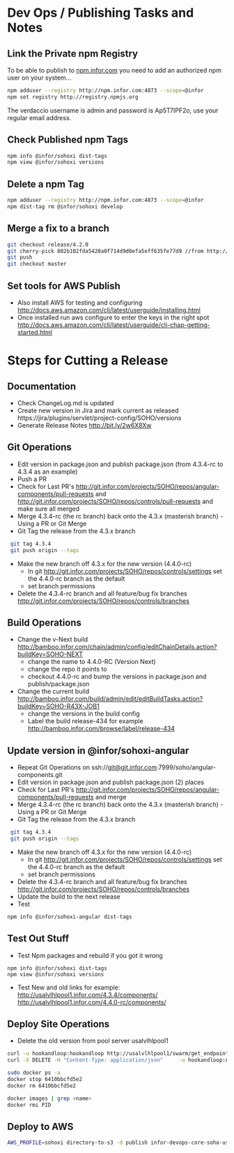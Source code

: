 # Dev Ops / Publishing Tasks and Notes

## Link the Private npm Registry
To be able to publish to [npm.infor.com](http://npm.infor.com:4873) you need to add an authorized npm user on your system...

```bash
npm adduser --registry http://npm.infor.com:4873 --scope=@infor
npm set registry http://registry.npmjs.org
```

The verdaccio username is admin and password is Ap5T7IPF2o, use your regular email address.


## Check Published npm Tags

```bash
npm info @infor/sohoxi dist-tags
npm view @infor/sohoxi versions
```

## Delete a npm Tag

```bash
npm adduser --registry http://npm.infor.com:4873 --scope=@infor
npm dist-tag rm @infor/sohoxi develop
```

## Merge a fix to a branch

```bash
git checkout release/4.2.0
git cherry-pick 802b102fda5420a0f714d9d0efa5eff635fe77d9 //from http://git.infor.com/projects/SOHO/repos/controls/commits
git push
git checkout master
```

## Set tools for AWS Publish

- Also install AWS for testing and configuring http://docs.aws.amazon.com/cli/latest/userguide/installing.html
- Once installed run aws configure to enter the keys in the right spot http://docs.aws.amazon.com/cli/latest/userguide/cli-chap-getting-started.html

# Steps for Cutting a Release

## Documentation
* Check ChangeLog.md is updated
* Create new version in Jira and mark current as released https://jira/plugins/servlet/project-config/SOHO/versions
* Generate Release Notes http://bit.ly/2w6X8Xw

## Git Operations
* Edit version in package.json and publish package.json (from 4.3.4-rc to 4.3.4 as an example)
* Push a PR
* Check for Last PR's http://git.infor.com/projects/SOHO/repos/angular-components/pull-requests and http://git.infor.com/projects/SOHO/repos/controls/pull-requests and make sure all merged
* Merge  4.3.4-rc (the rc branch) back onto the 4.3.x (masterish branch) - Using a PR or Git Merge
* Git Tag the release from the 4.3.x branch
```bash
 git tag 4.3.4
 git push origin --tags
```
* Make the new branch off 4.3.x for the new version (4.4.0-rc)
  * In git http://git.infor.com/projects/SOHO/repos/controls/settings set the 4.4.0-rc branch as the default
  * set branch permissions
* Delete the 4.3.4-rc branch and all feature/bug fix branches http://git.infor.com/projects/SOHO/repos/controls/branches

## Build Operations
* Change the v-Next build http://bamboo.infor.com/chain/admin/config/editChainDetails.action?buildKey=SOHO-NEXT
  * change the name to 4.4.0-RC (Version Next)
  * change the repo it points to
  * checkout 4.4.0-rc and bump the versions in package.json and publish/package.json
* Change the current build http://bamboo.infor.com/build/admin/edit/editBuildTasks.action?buildKey=SOHO-R43X-JOB1
  * change the versions in the build config
  * Label the build release-434 for example http://bamboo.infor.com/browse/label/release-434

## Update version in @infor/sohoxi-angular
* Repeat Git Operations on ssh://git@git.infor.com:7999/soho/angular-components.git
* Edit version in package.json and publish package.json (2) places
* Check for Last PR's http://git.infor.com/projects/SOHO/repos/angular-components/pull-requests and merge
* Merge  4.3.4-rc (the rc branch) back onto the 4.3.x (masterish branch) - Using a PR or Git Merge
* Git Tag the release from the 4.3.x branch
```bash
 git tag 4.3.4
 git push origin --tags
```
* Make the new branch off 4.3.x for the new version (4.4.0-rc)
  * In git http://git.infor.com/projects/SOHO/repos/controls/settings set the 4.4.0-rc branch as the default
  * set branch permissions
* Delete the 4.3.4-rc branch and all feature/bug fix branches http://git.infor.com/projects/SOHO/repos/controls/branches
* Update the build to the next release
* Test
```bash
npm info @infor/sohoxi-angular dist-tags
```

## Test Out Stuff
* Test Npm packages and rebuild if you got it wrong
```
npm info @infor/sohoxi dist-tags
npm view @infor/sohoxi versions
```
* Test New and old links for example:
http://usalvlhlpool1.infor.com/4.3.4/components/
http://usalvlhlpool1.infor.com/4.4.0-rc/components/

## Deploy Site Operations

* Delete the old version from pool server usalvlhlpool1
```bash
curl -u hookandloop:hookandloop http://usalvlhlpool1/swarm/get_endpoints
curl -X DELETE -H "Content-Type: application/json"     -u hookandloop:n98Y-uhPb-llGa-LdUl     http://usalvlhlpool1.infor.com/swarmproxy/rm_service     -d '{"name":"sohoxi-4-3-3-rc"}'

sudo docker ps -a
docker stop 6410bbcfd5e2
docker rm 6410bbcfd5e2

docker images | grep <name>
docker rmi PID
```

## Deploy to AWS

```bash
AWS_PROFILE=sohoxi directory-to-s3 -d publish infor-devops-core-soho-us-east-1/sohoxi/4.3.3 -v
```
